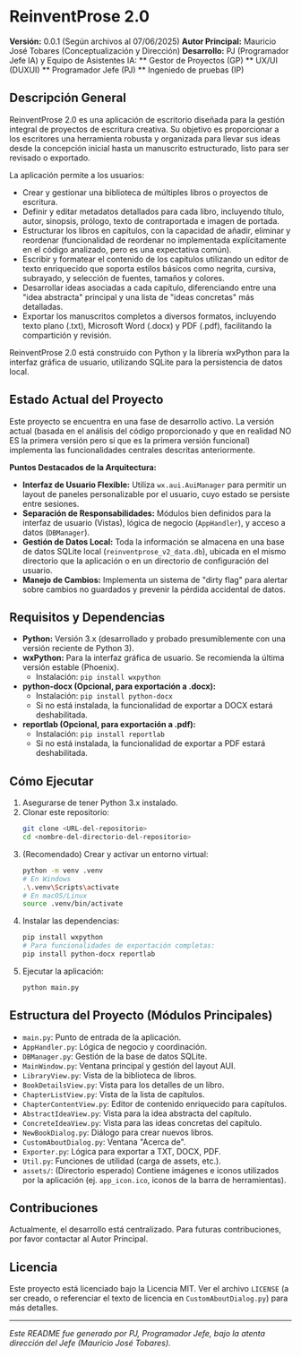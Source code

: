 # ReinventProse 2.0

**Versión:** 0.0.1 (Según archivos al 07/06/2025)
**Autor Principal:** Mauricio José Tobares (Conceptualización y Dirección)
**Desarrollo:** PJ (Programador Jefe IA) y Equipo de Asistentes IA:
**    Gestor de Proyectos (GP)
**    UX/UI (DUXUI)
**    Programador Jefe (PJ)
**    Ingeniedo de pruebas (IP)

## Descripción General

ReinventProse 2.0 es una aplicación de escritorio diseñada para la gestión integral de proyectos de escritura creativa. Su objetivo es proporcionar a los escritores una herramienta robusta y organizada para llevar sus ideas desde la concepción inicial hasta un manuscrito estructurado, listo para ser revisado o exportado.

La aplicación permite a los usuarios:
*   Crear y gestionar una biblioteca de múltiples libros o proyectos de escritura.
*   Definir y editar metadatos detallados para cada libro, incluyendo título, autor, sinopsis, prólogo, texto de contraportada e imagen de portada.
*   Estructurar los libros en capítulos, con la capacidad de añadir, eliminar y reordenar (funcionalidad de reordenar no implementada explícitamente en el código analizado, pero es una expectativa común).
*   Escribir y formatear el contenido de los capítulos utilizando un editor de texto enriquecido que soporta estilos básicos como negrita, cursiva, subrayado, y selección de fuentes, tamaños y colores.
*   Desarrollar ideas asociadas a cada capítulo, diferenciando entre una "idea abstracta" principal y una lista de "ideas concretas" más detalladas.
*   Exportar los manuscritos completos a diversos formatos, incluyendo texto plano (.txt), Microsoft Word (.docx) y PDF (.pdf), facilitando la compartición y revisión.

ReinventProse 2.0 está construido con Python y la librería wxPython para la interfaz gráfica de usuario, utilizando SQLite para la persistencia de datos local.

## Estado Actual del Proyecto

Este proyecto se encuentra en una fase de desarrollo activo. La versión actual (basada en el análisis del código proporcionado y que en realidad NO ES la primera versión pero sí que es la primera versión funcional) implementa las funcionalidades centrales descritas anteriormente.

**Puntos Destacados de la Arquitectura:**
*   **Interfaz de Usuario Flexible:** Utiliza `wx.aui.AuiManager` para permitir un layout de paneles personalizable por el usuario, cuyo estado se persiste entre sesiones.
*   **Separación de Responsabilidades:** Módulos bien definidos para la interfaz de usuario (Vistas), lógica de negocio (`AppHandler`), y acceso a datos (`DBManager`).
*   **Gestión de Datos Local:** Toda la información se almacena en una base de datos SQLite local (`reinventprose_v2_data.db`), ubicada en el mismo directorio que la aplicación o en un directorio de configuración del usuario.
*   **Manejo de Cambios:** Implementa un sistema de "dirty flag" para alertar sobre cambios no guardados y prevenir la pérdida accidental de datos.

## Requisitos y Dependencias

*   **Python:** Versión 3.x (desarrollado y probado presumiblemente con una versión reciente de Python 3).
*   **wxPython:** Para la interfaz gráfica de usuario. Se recomienda la última versión estable (Phoenix).
    *   Instalación: `pip install wxpython`
*   **python-docx (Opcional, para exportación a .docx):**
    *   Instalación: `pip install python-docx`
    *   Si no está instalada, la funcionalidad de exportar a DOCX estará deshabilitada.
*   **reportlab (Opcional, para exportación a .pdf):**
    *   Instalación: `pip install reportlab`
    *   Si no está instalada, la funcionalidad de exportar a PDF estará deshabilitada.

## Cómo Ejecutar

1.  Asegurarse de tener Python 3.x instalado.
2.  Clonar este repositorio:
    ```bash
    git clone <URL-del-repositorio>
    cd <nombre-del-directorio-del-repositorio>
    ```
3.  (Recomendado) Crear y activar un entorno virtual:
    ```bash
    python -m venv .venv
    # En Windows
    .\.venv\Scripts\activate
    # En macOS/Linux
    source .venv/bin/activate
    ```
4.  Instalar las dependencias:
    ```bash
    pip install wxpython
    # Para funcionalidades de exportación completas:
    pip install python-docx reportlab
    ```
5.  Ejecutar la aplicación:
    ```bash
    python main.py
    ```

## Estructura del Proyecto (Módulos Principales)

*   `main.py`: Punto de entrada de la aplicación.
*   `AppHandler.py`: Lógica de negocio y coordinación.
*   `DBManager.py`: Gestión de la base de datos SQLite.
*   `MainWindow.py`: Ventana principal y gestión del layout AUI.
*   `LibraryView.py`: Vista de la biblioteca de libros.
*   `BookDetailsView.py`: Vista para los detalles de un libro.
*   `ChapterListView.py`: Vista de la lista de capítulos.
*   `ChapterContentView.py`: Editor de contenido enriquecido para capítulos.
*   `AbstractIdeaView.py`: Vista para la idea abstracta del capítulo.
*   `ConcreteIdeaView.py`: Vista para las ideas concretas del capítulo.
*   `NewBookDialog.py`: Diálogo para crear nuevos libros.
*   `CustomAboutDialog.py`: Ventana "Acerca de".
*   `Exporter.py`: Lógica para exportar a TXT, DOCX, PDF.
*   `Util.py`: Funciones de utilidad (carga de assets, etc.).
*   `assets/`: (Directorio esperado) Contiene imágenes e iconos utilizados por la aplicación (ej. `app_icon.ico`, iconos de la barra de herramientas).

## Contribuciones

Actualmente, el desarrollo está centralizado. Para futuras contribuciones, por favor contactar al Autor Principal.

## Licencia

Este proyecto está licenciado bajo la Licencia MIT. Ver el archivo `LICENSE` (a ser creado, o referenciar el texto de licencia en `CustomAboutDialog.py`) para más detalles.

---
*Este README fue generado por PJ, Programador Jefe, bajo la atenta dirección del Jefe (Mauricio José Tobares).*
